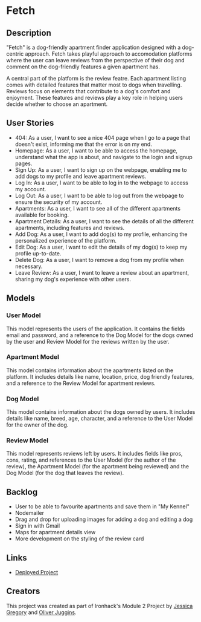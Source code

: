 # Fetch

## Description
"Fetch" is a dog-friendly apartment finder application designed with a dog-centric approach. Fetch takes playful approach to accomodation platforms where the user can leave reviews from the perspective of their dog and comment on the dog-friendly features a given apartment has.

A central part of the platform is the review featre. Each apartment listing comes with detailed features that matter most to dogs when travelling. Reviews focus on elements that contribute to a dog's comfort and enjoyment. These features and reviews play a key role in helping users decide whether to choose an apartment.

## User Stories
- 404: As a user, I want to see a nice 404 page when I go to a page that doesn't exist, informing me that the error is on my end.
- Homepage: As a user, I want to be able to access the homepage, understand what the app is about, and navigate to the login and signup pages.
- Sign Up: As a user, I want to sign up on the webpage, enabling me to add dogs to my profile and leave apartment reviews.
- Log In: As a user, I want to be able to log in to the webpage to access my account.
- Log Out: As a user, I want to be able to log out from the webpage to ensure the security of my account.
- Apartments: As a user, I want to see all of the different apartments available for booking.
- Apartment Details: As a user, I want to see the details of all the different apartments, including features and reviews.
- Add Dog: As a user, I want to add dog(s) to my profile, enhancing the personalized experience of the platform.
- Edit Dog: As a user, I want to edit the details of my dog(s) to keep my profile up-to-date.
- Delete Dog: As a user, I want to remove a dog from my profile when necessary.
- Leave Review: As a user, I want to leave a review about an apartment, sharing my dog's experience with other users.

## Models

### User Model
This model represents the users of the application. It contains the fields email and password, and a reference to the Dog Model for the dogs owned by the user and Review Model for the reviews written by the user.

### Apartment Model
This model contains information about the apartments listed on the platform. It includes details like name, location, price, dog friendly features, and a reference to the Review Model for apartment reviews.

### Dog Model
This model contains information about the dogs owned by users. It includes details like name, breed, age, character, and a reference to the User Model for the owner of the dog.

### Review Model
This model represents reviews left by users. It includes fields like pros, cons, rating, and references to the User Model (for the author of the review), the Apartment Model (for the apartment being reviewed) and the Dog Model (for the dog that leaves the review).

## Backlog

- User to be able to favourite apartments and save them in "My Kennel"
- Nodemailer
- Drag and drop for uploading images for adding a dog and editing a dog
- Sign in with Gmail
- Maps for apartment details view
- More development on the styling of the review card

## Links

- [Deployed Project](https://fetch.cyclic.app/)

## Creators

This project was created as part of Ironhack's Module 2 Project by [Jessica Gregory](https://github.com/jessgregory101) and [Oliver Juggins](https://github.com/ollie-j-j).